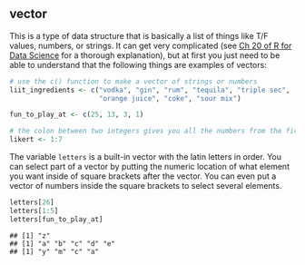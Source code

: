 
## vector

This is a type of data structure that is basically a list of things like T/F values, numbers, or strings. It can get very complicated (see [Ch 20 of R for Data Science](http://r4ds.had.co.nz/vectors.html) for a thorough explanation), but at first you just need to be able to understand that the following things are examples of vectors:


```r
# use the c() function to make a vector of strings or numbers
liit_ingredients <- c("vodka", "gin", "rum", "tequila", "triple sec", 
                      "orange juice", "coke", "sour mix")

fun_to_play_at <- c(25, 13, 3, 1)

# the colon between two integers gives you all the numbers from the first to the last integer
likert <- 1:7
```

The variable `letters` is a built-in vector with the latin letters in order. You can select part of a vector by putting the numeric location of what element you want inside of square brackets after the vector. You can even put a vector of numbers inside the square brackets to select several elements.


```r
letters[26]
letters[1:5]
letters[fun_to_play_at]
```

```
## [1] "z"
## [1] "a" "b" "c" "d" "e"
## [1] "y" "m" "c" "a"
```
